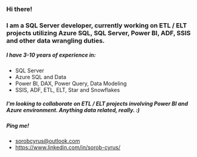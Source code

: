 ### Hi there!
### I am a SQL Server developer, currently working on ETL / ELT projects utilizing Azure SQL, SQL Server, Power BI, ADF, SSIS and other data wrangling duties. 

##### I have 3-10 years of experience in:
- SQL Server
- Azure SQL and Data 
- Power BI, DAX, Power Query, Data Modeling
- SSIS, ADF, ETL, ELT, Star and Snowflakes 



##### I'm looking to collaborate on ETL / ELT projects involving Power BI and Azure environment. Anything data related, really. :)


##### Ping me!

- sorobcyrus@outlook.com
- https://www.linkedin.com/in/sorob-cyrus/



